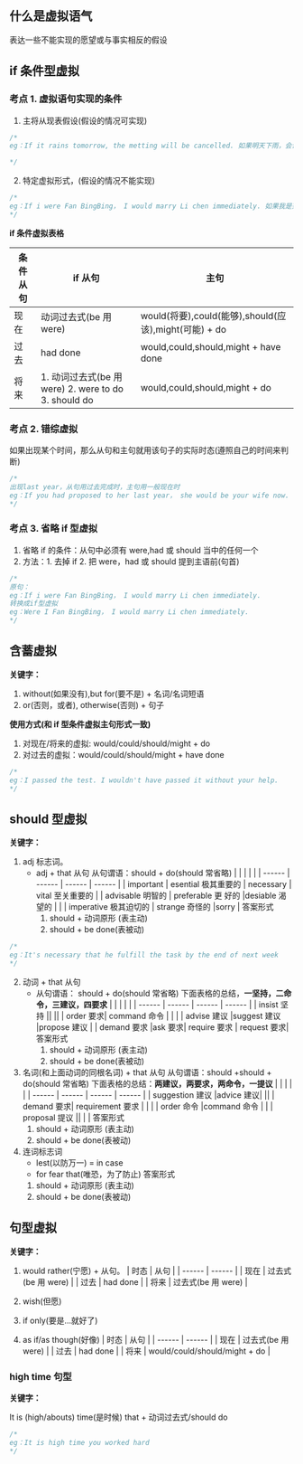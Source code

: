 ## 什么是虚拟语气

表达一些不能实现的愿望或与事实相反的假设

## if 条件型虚拟

### 考点 1. 虚拟语句实现的条件

1. 主将从现表假设(假设的情况可实现)

```js
/*
eg：If it rains tomorrow, the metting will be cancelled. 如果明天下雨，会议将被取消。 

*/
```

2. 特定虚拟形式，(假设的情况不能实现)

```js
/*
eg：If i were Fan BingBing， I would marry Li chen immediately. 如果我是范冰冰，我就会马上嫁给李晨
*/
```

**if 条件虚拟表格**

| 条件从句 | if 从句                                              | 主句                                                  |
| -------- | ---------------------------------------------------- | ----------------------------------------------------- |
| 现在     | 动词过去式(be 用 were)                               | would(将要),could(能够),should(应该),might(可能) + do |
| 过去     | had done                                             | would,could,should,might + have done                  |
| 将来     | 1. 动词过去式(be 用 were) 2. were to do 3. should do | would,could,should,might + do                         |

### 考点 2. 错综虚拟

如果出现某个时间，那么从句和主句就用该句子的实际时态(遵照自己的时间来判断)

```js
/*
出现last year，从句用过去完成时，主句用一般现在时
eg：If you had proposed to her last year， she would be your wife now. 如果你去年向她求婚，那她现在会是你的妻子。
*/
```

### 考点 3. 省略 if 型虚拟

1. 省略 if 的条件：从句中必须有 were,had 或 should 当中的任何一个
2. 方法：1. 去掉 if 2. 把 were，had 或 should 提到主语前(句首)

```js
/*
原句：
eg：If i were Fan BingBing， I would marry Li chen immediately.
转换成if型虚拟
eg：Were I Fan BingBing， I would marry Li chen immediately.
*/
```

## 含蓄虚拟

**关键字：**

1. without(如果没有),but for(要不是) + 名词/名词短语
2. or(否则，或者), otherwise(否则) + 句子

**使用方式(和 if 型条件虚拟主句形式一致)**

1. 对现在/将来的虚拟: would/could/should/might + do
2. 对过去的虚拟：would/could/should/might + have done

```js
/*
eg：I passed the test. I wouldn't have passed it without your help.
*/
```

## should 型虚拟

**关键字：**

1. adj 标志词。
   - adj + that 从句
     从句谓语：should + do(should 常省略)
     | | | | |
     | ------ | ------ | ------ | ------ |
     | important | esential 极其重要的 | necessary | vital 至关重要的 |
     | advisable 明智的 | preferable 更 好的 |desiable 渴望的 | |
     | imperative 极其迫切的 | strange 奇怪的 |sorry |
     答案形式
     1. should + 动词原形 (表主动)
     2. should + be done(表被动)

```js
/*
eg：It's necessary that he fulfill the task by the end of next week
*/
```

2. 动词 + that 从句
   - 从句谓语： should + do(should 常省略)
     下面表格的总结，**一坚持，二命令，三建议，四要求**
     | | | | |
     | ------ | ------ | ------ | ------ |
     | insist 坚持 || ||
     | order 要求| command 命令 | | |
     | advise 建议 |suggest 建议 |propose 建议 |
     | demand 要求 |ask 要求| require 要求 | request 要求|
     答案形式
     1. should + 动词原形 (表主动)
     2. should + be done(表被动)
3. 名词(和上面动词的同根名词) + that 从句
   从句谓语：should +should + do(should 常省略)
   下面表格的总结：**两建议，两要求，两命令，一提议**
   | | | | |
   | ------ | ------ | ------ | ------ |
   | suggestion 建议 |advice 建议| ||
   | demand 要求| requirement 要求 | | |
   | order 命令 |command 命令 | |
   | proposal 提议 || | |
   答案形式
   1. should + 动词原形 (表主动)
   2. should + be done(表被动)
4. 连词标志词
   - lest(以防万一) = in case
   - for fear that(唯恐，为了防止)
     答案形式
   1. should + 动词原形 (表主动)
   2. should + be done(表被动)

## 句型虚拟

**关键字：**

1. would rather(宁愿) + 从句。
   | 时态 | 从句 |
   | ------ | ------ |
   | 现在 | 过去式(be 用 were) |
   | 过去 | had done |
   | 将来 | 过去式(be 用 were) |

2. wish(但愿)
3. if only(要是...就好了)
4. as if/as though(好像)
   | 时态 | 从句 |
   | ------ | ------ |
   | 现在 | 过去式(be 用 were) |
   | 过去 | had done |
   | 将来 | would/could/should/might + do |

### high time 句型

**关键字：**

It is (high/abouts) time(是时候) that + 动词过去式/should do

```js
/*
eg：It is high time you worked hard
*/
```
